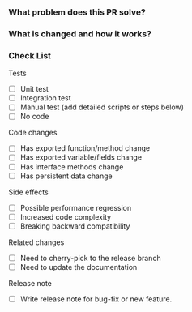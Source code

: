 <!--
Thank you for contributing to Thank you for contributing to Mybatis plus plugin!
-->

### What problem does this PR solve? <!--add issue link with summary if exists-->


### What is changed and how it works?


### Check List <!--REMOVE the items that are not applicable-->

Tests <!-- At least one of them must be included. -->

 - [ ] Unit test
 - [ ] Integration test
 - [ ] Manual test (add detailed scripts or steps below)
 - [ ] No code

Code changes

 - [ ] Has exported function/method change
 - [ ] Has exported variable/fields change
 - [ ] Has interface methods change
 - [ ] Has persistent data change

Side effects

 - [ ] Possible performance regression
 - [ ] Increased code complexity
 - [ ] Breaking backward compatibility

Related changes

 - [ ] Need to cherry-pick to the release branch
 - [ ] Need to update the documentation

Release note

 - [ ] Write release note for bug-fix or new feature.
